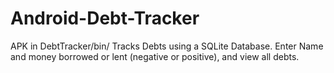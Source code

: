Android-Debt-Tracker
====================
APK in DebtTracker/bin/
Tracks Debts using a SQLite Database. Enter Name and money borrowed or lent (negative or positive), and view all debts.
